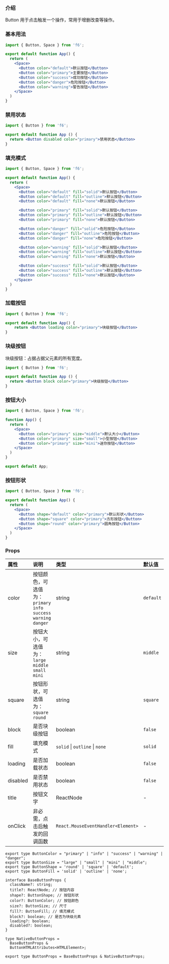 <div class="block-panel">

<h3>介绍</h3>

Button 用于点击触发一个操作，常用于增删改查等操作。


</div>
<div class="block-panel">
<h3>基本用法</h3>

```jsx
import { Button, Space } from 'f6';

export default function App() {
  return (
    <Space>
      <Button color="default">默认按钮</Button>
      <Button color="primary">主要按钮</Button>
      <Button color="success">成功按钮</Button>
      <Button color="danger">危险按钮</Button>
      <Button color="warning">警告按钮</Button>
    </Space>
  )
}
```
</div>

<div class="block-panel">
<h3>禁用状态</h3>

```jsx
import { Button } from 'f6';

export default function App () {
  return <Button disabled color="primary">禁用状态</Button>
}
```
</div>

<div class="block-panel">
<h3>填充模式</h3>

```jsx
import { Button, Space } from 'f6';

export default function App() {
  return (
    <Space>
      <Button color="default" fill="solid">默认按钮</Button>
      <Button color="default" fill="outline">默认按钮</Button>
      <Button color="default" fill="none">默认按钮</Button>

      <Button color="primary" fill="solid">默认按钮</Button>
      <Button color="primary" fill="outline">默认按钮</Button>
      <Button color="primary" fill="none">默认按钮</Button>

      <Button color="danger" fill="solid">危险按钮</Button>
      <Button color="danger" fill="outline">危险按钮</Button>
      <Button color="danger" fill="none">危险按钮</Button>

      <Button color="warning" fill="solid">默认按钮</Button>
      <Button color="warning" fill="outline">默认按钮</Button>
      <Button color="warning" fill="none">默认按钮</Button>

      <Button color="success" fill="solid">默认按钮</Button>
      <Button color="success" fill="outline">默认按钮</Button>
      <Button color="success" fill="none">默认按钮</Button>
    </Space>
  )
}
```
</div>

<div class="block-panel">
<h3>加载按钮</h3>

```jsx
import { Button } from 'f6';

export default function App() {
    return <Button loading color="primary">块级按钮</Button>
}
```
</div>

<div class="block-panel">
<h3>块级按钮</h3>

块级按钮：占据占据父元素的所有宽度。

```jsx
import { Button } from 'f6';

export default function App () {
  return <Button block color="primary">块级按钮</Button>
}
```
</div>

<div class="block-panel">
<h3>按钮大小</h3>

```jsx
import { Button, Space } from 'f6';

function App() {
  return (
    <Space>
      <Button color="primary" size="middle">默认大小</Button>
      <Button color="primary" size="small">小型按钮</Button>
      <Button color="primary" size="mini">迷你按钮</Button>
    </Space>
  )
}

export default App;
```
</div>

<div class="block-panel">
<h3>按钮形状</h3>

```jsx
import { Button, Space } from 'f6';

export default function App() {
  return (
    <Space>
      <Button shape="default" color="primary">默认形状</Button>
      <Button shape="square" color="primary">方形按钮</Button>
      <Button shape="round" color="primary">圆角按钮</Button>
    </Space>
  )
}
```
</div>
<div class="block-panel">

<h3>Props</h3>

| 属性 | 说明 | 类型 | 默认值 |
| :-  | :- | :- | :- |
| color | 按钮颜色，可选值为：`primary` `info` `success` `warning` `danger` | string | `default` |
| size | 按钮大小，可选值为：`large` `middle` `small` `mini` | string | `middle` |
| square | 按钮形状，可选值为：`square` `round` | string | `square` |
| block | 是否块级按钮 | boolean | `false` |
| fill | 填充模式 | `solid` \| `outline` \| `none` | `solid` |
| loading | 是否加载状态 | boolean | `false` |
| disabled | 是否禁用状态 | boolean | `false` |
| title | 按钮文字 | ReactNode | - |
| onClick |	非必需，点击后触发的回调函数 | `React.MouseEventHandler<Element>` | - |


```tsx
export type ButtonColor = "primary" | "info" | "success" | "warning" | "danger";
export type ButtonSize = "large" | "small" | "mini" | "middle";
export type ButtonShape = 'round' | 'square' | 'default';
export type ButtonFill = 'solid' | 'outline' | 'none';

interface BaseButtonProps {
  className?: string;
  title?: ReactNode; // 按钮内容
  shape?: ButtonShape; // 按钮形状
  color?: ButtonColor; // 按钮颜色
  size?: ButtonSize; // 尺寸
  fill?: ButtonFill; // 填充模式
  block?: boolean; // 是否为块级元素
  loading?: boolean;
  disabled?: boolean;
}

type NativeButtonProps =
  BaseButtonProps &
  ButtonHTMLAttributes<HTMLElement>;

export type ButtonProps = BaseButtonProps & NativeButtonProps;
```
</div>